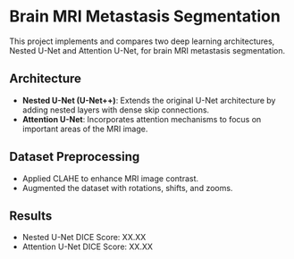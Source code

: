 # Brain MRI Metastasis Segmentation

This project implements and compares two deep learning architectures, Nested U-Net and Attention U-Net, for brain MRI metastasis segmentation.

## Architecture
- **Nested U-Net (U-Net++)**: Extends the original U-Net architecture by adding nested layers with dense skip connections.
- **Attention U-Net**: Incorporates attention mechanisms to focus on important areas of the MRI image.

## Dataset Preprocessing
- Applied CLAHE to enhance MRI image contrast.
- Augmented the dataset with rotations, shifts, and zooms.

## Results
- Nested U-Net DICE Score: XX.XX
- Attention U-Net DICE Score: XX.XX
